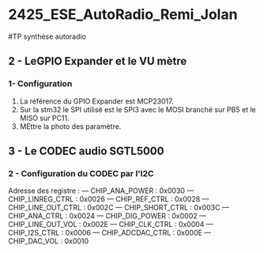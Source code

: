 # 2425_ESE_AutoRadio_Remi_Jolan

#TP synthèse autoradio

## 2 - LeGPIO Expander et le VU mètre
### 1- Configuration 
1) La référence du GPIO Expander est MCP23017.
2) Sur la stm32 le SPI utilisé est le SPI3 avec le MOSI branché sur PB5 et le MISO sur PC11.
3) MEttre la photo des paramètre.


## 3 - Le CODEC audio SGTL5000
### 2 - Configuration du CODEC par l'I2C
Adresse des registre :
— CHIP_ANA_POWER : 0x0030
— CHIP_LINREG_CTRL : 0x0026
— CHIP_REF_CTRL : 0x0028
— CHIP_LINE_OUT_CTRL : 0x002C
— CHIP_SHORT_CTRL : 0x003C
— CHIP_ANA_CTRL : 0x0024
— CHIP_DIG_POWER : 0x0002
— CHIP_LINE_OUT_VOL : 0x002E
— CHIP_CLK_CTRL : 0x0004
— CHIP_I2S_CTRL : 0x0006
— CHIP_ADCDAC_CTRL : 0x000E
— CHIP_DAC_VOL : 0x0010
